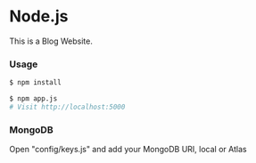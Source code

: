 # Node.js

This is a Blog Website.

### Usage

```sh
$ npm install
```

```sh
$ npm app.js
# Visit http://localhost:5000
```

### MongoDB

Open "config/keys.js" and add your MongoDB URI, local or Atlas
